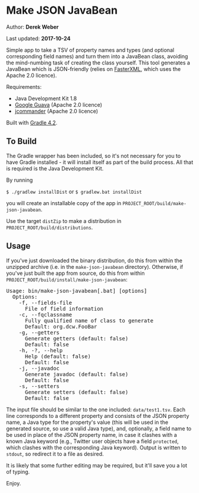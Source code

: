 # Make JSON JavaBean

Author: **Derek Weber**

Last updated: **2017-10-24**

Simple app to take a TSV of property names and types (and optional corresponding
field names) and turn them into a JavaBean class, avoiding the mind-numbing task
of creating the class yourself. This tool generates a JavaBean which is
JSON-friendly (relies on [FasterXML](http://wiki.fasterxml.com/JacksonHome),
which uses the Apache 2.0 licence).

Requirements:
 + Java Development Kit 1.8
 + [Google Guava](https://github.com/google/guava) (Apache 2.0 licence)
 + [jcommander](http://jcommander.org) (Apache 2.0 licence)

Built with [Gradle 4.2](http://gradle.org).

## To Build

The Gradle wrapper has been included, so it's not necessary for you to have Gradle
installed - it will install itself as part of the build process. All that is required is
the Java Development Kit.

By running

`$ ./gradlew installDist` or `$ gradlew.bat installDist`

you will create an installable copy of the app in `PROJECT_ROOT/build/make-json-javabean`.

Use the target `distZip` to make a distribution in `PROJECT_ROOT/build/distributions`.

## Usage
If you've just downloaded the binary distribution, do this from within the unzipped
archive (i.e. in the `make-json-javabean` directory). Otherwise, if you've just built
the app from source, do this from within `PROJECT_ROOT/build/install/make-json-javabean`:
<pre>
Usage: bin/make-json-javabean[.bat] [options]
  Options:
    -f, --fields-file
      File of field information
    -c, --fqclassname
      Fully qualified name of class to generate
      Default: org.dcw.FooBar
    -g, --getters
      Generate getters (default: false)
      Default: false
    -h, -?, --help
      Help (default: false)
      Default: false
    -j, --javadoc
      Generate javadoc (default: false)
      Default: false
    -s, --setters
      Generate setters (default: false)
      Default: false
</pre>

The input file should be similar to the one included: `data/test1.tsv`. Each line
corresponds to a different property and consists of the JSON property name, a Java
type for the property's value (this will be used in the generated source, so use
a valid Java type), and, optionally, a field name to be used in place of the JSON
property name, in case it clashes with a known Java keyword (e.g., Twitter user
objects have a field `protected`, which clashes with the corresponding Java
keyword). Output is written to `stdout`, so redirect it to a file as desired.

It is likely that some further editing may be required, but it'll save you a lot
of typing.

Enjoy.
